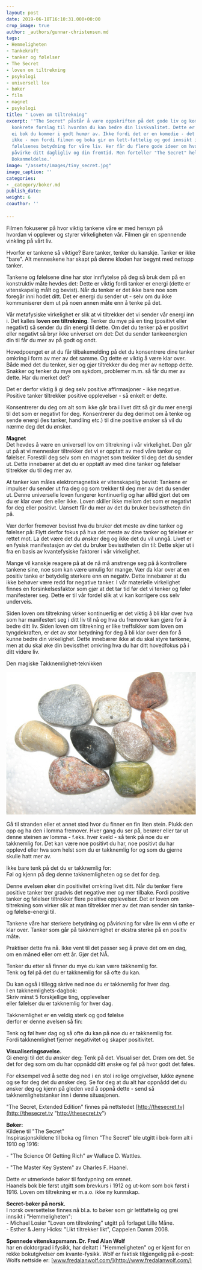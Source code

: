 ```yaml
---
layout: post
date: 2019-06-18T16:10:31.000+00:00
crop_image: true
author: _authors/gunnar-christensen.md
tags:
- Hemmeligheten
- Tankekraft
- tanker og følelser
- The Secret
- loven om tiltrekning
- psykologi
- universell lov
- bøker
- film
- magnet
- psykologi
title: " Loven om tiltrekning"
excerpt: '"The Secret" påstår å være oppskriften på det gode liv og kommer med flere
  konkrete forslag til hvordan du kan bedre din livskvalitet. Dette er en film og
  ei bok du kommer i godt humør av. Ikke fordi det er en komedie - det er den slett
  ikke - men fordi filmen og boka gir en lett-fattelig og god innsikt i tankenes og
  følelsenes betydning for våre liv. Her får du flere gode ideer om hvorledes du kan
  påvirke ditt dagligliv og din fremtid. Men forteller "The Secret" hele sannheten?
  Bokanmeldelse.'
image: "/assets/images/tiny_secret.jpg"
image_caption: ''
categories:
- _category/boker.md
publish_date: 
weight: 6
coauthor: ''

---
```

Filmen fokuserer på hvor viktig tankene våre er med hensyn på  
hvordan vi opplever og styrer virkeligheten vår. Filmen gir en spennende vinkling på vårt liv.

Hvorfor er tankene så viktige? Bare tanker, tenker du kanskje. Tanker er ikke "bare". Alt menneskene har skapt på denne kloden har begynt med nettopp tanker.

Tankene og følelsene dine har stor innflytelse på deg så bruk dem på en konstruktiv måte hevdes det: Dette er viktig fordi tanker er energi (dette er vitenskapelig målt og bevist). Når du tenker er det ikke bare noe som foregår inni hodet ditt. Det er energi du sender ut - selv om du ikke kommuniserer dem ut på noen annen måte enn å tenke på det.

Vår metafysiske virkelighet er slik at vi tiltrekker det vi sender vår energi inn i. Det kalles **loven om tiltrekning**. Tenker du mye på en ting (positivt eller negativt) så sender du din energi til dette. Om det du tenker på er positivt eller negativt så bryr ikke universet om det: Det du sender tankeenergien din til får du mer av på godt og ondt.

Hovedpoenget er at du får tilbakemelding på det du konsentrere dine tanker omkring i form av mer av det samme. Og dette er viktig å være klar over. Både med det du tenker, sier og gjør tiltrekker du deg mer av nettopp dette. Snakker og tenker du mye om sykdom, problemer m.m. så får du mer av dette. Har du merket det?

Det er derfor viktig å gi deg selv positive affirmasjoner - ikke negative. Positive tanker tiltrekker positive opplevelser - så enkelt er dette.

Konsentrerer du deg om alt som ikke går bra i livet ditt så gir du mer energi til det som er negativt for deg. Konsentrerer du deg derimot om å tenke og sende energi (les tanker, handling etc.) til dine positive ønsker så vil du nærme deg det du ønsker.

**Magnet**  
Det hevdes å være en universell lov om tiltrekning i vår virkelighet. Den går ut på at vi mennesker tiltrekker det vi er opptatt av med våre tanker og følelser. Forestill deg selv som en magnet som trekker til deg det du sender ut. Dette innebærer at det du er opptatt av med dine tanker og følelser tiltrekker du til deg mer av.

At tanker kan måles elektromagnetisk er vitenskapelig bevist: Tankene er impulser du sender ut fra deg og som trekker til deg mer av det du sender ut. Denne universelle loven fungerer kontinuerlig og har alltid gjort det om du er klar over den eller ikke. Loven skiller ikke mellom det som er negativt for deg eller positivt. Uansett får du mer av det du bruker bevisstheten din på.

Vær derfor fremover bevisst hva du bruker det meste av dine tanker og følelser på: Flytt derfor fokus på hva det meste av dine tanker og følelser er rettet mot. La det være det du ønsker deg og ikke det du vil unngå. Livet er en fysisk manifestasjon av det du bruker bevisstheten din til: Dette skjer ut i fra en basis av kvantefysiske faktorer i vår virkelighet.

Mange vil kanskje reagere på at de nå må anstrenge seg på å kontrollere tankene sine, noe som kan være umulig for mange. Vær da klar over at en positiv tanke er betydelig sterkere enn en negativ. Dette innebærer at du ikke behøver være redd for negative tanker. I vår materielle virkelighet finnes en forsinkelsesfaktor som gjør at det tar tid før det vi tenker og føler manifesterer seg. Dette er til vår fordel slik at vi kan korrigere oss selv underveis.

Siden loven om tiltrekning virker kontinuerlig er det viktig å bli klar over hva som har manifestert seg i ditt liv til nå og hva du fremover kan gjøre for å bedre ditt liv. Siden loven om tiltrekning er like treffsikker som loven om tyngdekraften, er det av stor betydning for deg å bli klar over den for å kunne bedre din virkelighet. Dette innebærer ikke at du skal styre tankene, men at du skal øke din bevissthet omkring hva du har ditt hovedfokus på i ditt videre liv.

Den magiske Takknemlighet-teknikken

![](/assets/images/stein.jpg)

Gå til stranden eller et annet sted hvor du finner en fin liten stein. Plukk den opp og ha den i lomma fremover. Hver gang du ser på, berører eller tar ut denne steinen av lomma - f.eks. hver kveld - så tenk på noe du er takknemlig for. Det kan være noe positivt du har, noe positivt du har opplevd eller hva som helst som du er takknemlig for og som du gjerne skulle hatt mer av.

Ikke bare tenk på det du er takknemlig for:  
Føl og kjenn på deg denne takknemligheten og se det for deg.

Denne øvelsen øker din positivitet omkring livet ditt. Når du tenker flere positive tanker trer gradvis det negative mer og mer tilbake. Fordi positive tanker og følelser tiltrekker flere positive opplevelser. Det er loven om tiltrekning som virker slik at man tiltrekker mer av det man sender sin tanke- og følelse-energi til.

Tankene våre har sterkere betydning og påvirkning for våre liv enn vi ofte er klar over. Tanker som går på takknemlighet er ekstra sterke på en positiv måte.

Praktiser dette fra nå. Ikke vent til det passer seg å prøve det om en dag, om en måned eller om ett år. Gjør det NÅ.

Tenker du etter så finner du mye du kan være takknemlig for.  
Tenk og føl på det du er takknemlig for så ofte du kan.

Du kan også i tillegg skrive ned noe du er takknemlig for hver dag.  
I en takknemlighets-dagbok:  
Skriv minst 5 forskjellige ting, opplevelser  
eller følelser du er takknemlig for hver dag.

Takknemlighet er en veldig sterk og god følelse  
derfor er denne øvelsen så fin:

Tenk og føl hver dag og så ofte du kan på noe du er takknemlig for.  
Fordi takknemlighet fjerner negativitet og skaper positivitet.

**Visualiseringsøvelse.**  
Gi energi til det du ønsker deg: Tenk på det. Visualiser det. Drøm om det. Se det for deg som om du har oppnådd ditt ønske og føl på hvor godt det føles.

For eksempel ved å sette deg ned i en stol i rolige omgivelser, lukke øynene og se for deg det du ønsker deg. Se for deg at du alt har oppnådd det du ønsker deg og kjenn på gleden ved å oppnå dette - send så takknemlighetstanker inn i denne situasjonen.

"The Secret, Extended Edition" finnes på nettstedet [http://thesecret.tv](http://thesecret.tv "http://thesecret.tv")

**Bøker:**  
Kildene til "The Secret"  
Inspirasjonskildene til boka og filmen "The Secret" ble utgitt i bok-form alt i 1910 og 1916:

\- "The Science Of Getting Rich" av Wallace D. Wattles.

\- "The Master Key System" av Charles F. Haanel.

Dette er utmerkede bøker til fordypning om emnet.  
Haanels bok ble først utgitt som brevkurs i 1912 og ut-kom som bok først i 1916. Loven om tiltrekning er m.a.o. ikke ny kunnskap.

**Secret-bøker på norsk.**  
I norsk oversettelse finnes nå bl.a. to bøker som gir lettfattelig og grei innsikt i "Hemmeligheten":  
\- Michael Losier "Loven om tiltrekning" utgitt på forlaget Lille Måne.  
\- Esther & Jerry Hicks: "Likt tiltrekker likt", Cappelen Damm 2008.

**Spennede vitenskapsmann. Dr. Fred Alan Wolf**  
har en doktorgrad i fysikk, har deltatt i "Hemmeligheten" og er kjent for en rekke bokutgivelser om kvante-fysikk. Wolf er faktisk tilgjengelig på e-post: Wolfs nettside er: [www.fredalanwolf.com/](http://www.fredalanwolf.com/)